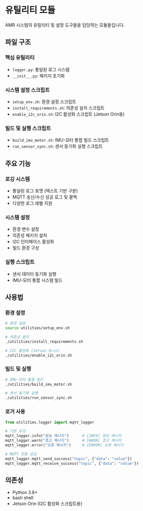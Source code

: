 # 유틸리티 모듈

AMR 시스템의 유틸리티 및 설정 도구들을 담당하는 모듈들입니다.

## 파일 구조

### 핵심 유틸리티

- `logger.py`: 통일된 로그 시스템
- `__init__.py`: 패키지 초기화

### 시스템 설정 스크립트

- `setup_env.sh`: 환경 설정 스크립트
- `install_requirements.sh`: 의존성 설치 스크립트
- `enable_i2c_orin.sh`: I2C 활성화 스크립트 (Jetson Orin용)

### 빌드 및 실행 스크립트

- `build_imu_motor.sh`: IMU-모터 통합 빌드 스크립트
- `run_sensor_sync.sh`: 센서 동기화 실행 스크립트

## 주요 기능

### 로깅 시스템

- 통일된 로그 포맷 (텍스트 기반 구분)
- MQTT 송신/수신 성공 로그 및 콜백
- 다양한 로그 레벨 지원

### 시스템 설정

- 환경 변수 설정
- 의존성 패키지 설치
- I2C 인터페이스 활성화
- 빌드 환경 구성

### 실행 스크립트

- 센서 데이터 동기화 실행
- IMU-모터 통합 시스템 빌드

## 사용법

### 환경 설정

```bash
# 환경 설정
source utilities/setup_env.sh

# 의존성 설치
./utilities/install_requirements.sh

# I2C 활성화 (Jetson Orin)
./utilities/enable_i2c_orin.sh
```

### 빌드 및 실행

```bash
# IMU-모터 통합 빌드
./utilities/build_imu_motor.sh

# 센서 동기화 실행
./utilities/run_sensor_sync.sh
```

### 로거 사용

```python
from utilities.logger import mqtt_logger

# 기본 로깅
mqtt_logger.info("정보 메시지")      # [INFO] 정보 메시지
mqtt_logger.warn("경고 메시지")      # [WARN] 경고 메시지
mqtt_logger.error("오류 메시지")     # [ERROR] 오류 메시지

# MQTT 전용 로깅
mqtt_logger.mqtt_send_success("topic", {"data": "value"})
mqtt_logger.mqtt_receive_success("topic", {"data": "value"})
```

## 의존성

- Python 3.8+
- bash shell
- Jetson Orin (I2C 활성화 스크립트용)
